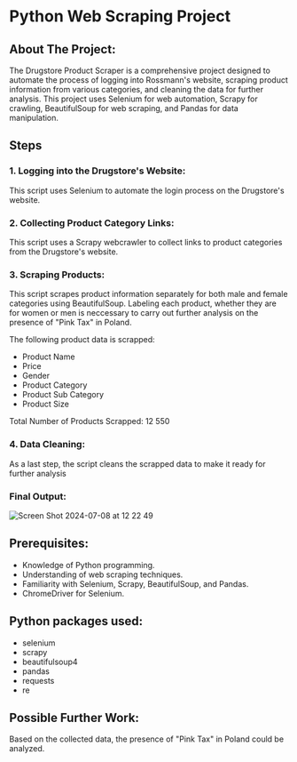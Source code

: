 # Python Web Scraping Project

## About The Project:
The Drugstore Product Scraper is a comprehensive project designed to automate the process of logging into Rossmann's website, scraping product information from various categories, and cleaning the data for further analysis. This project uses Selenium for web automation, Scrapy for crawling, BeautifulSoup for web scraping, and Pandas for data manipulation.

## Steps

### 1. Logging into the Drugstore's Website:
This script uses Selenium to automate the login process on the Drugstore's website.

### 2. Collecting Product Category Links:
This script uses a Scrapy webcrawler to collect links to product categories from the Drugstore's website.

### 3. Scraping Products: 
This script scrapes product information separately for both male and female categories using BeautifulSoup. Labeling each product, whether they are for women or men is neccessary to carry out further analysis on the presence of "Pink Tax" in Poland.

The following product data is scrapped:
- Product Name
- Price
- Gender
- Product Category
- Product Sub Category
- Product Size

Total Number of Products Scrapped: 12 550

### 4. Data Cleaning:
As a last step, the script cleans the scrapped data to make it ready for further analysis 

### Final Output:
![Screen Shot 2024-07-08 at 12 22 49](https://github.com/wick404/Webscraping_Drugstore/assets/173910609/ba3f1ded-e0a0-40c9-9164-4721d69d25da)

## Prerequisites:
- Knowledge of Python programming.
- Understanding of web scraping techniques.
- Familiarity with Selenium, Scrapy, BeautifulSoup, and Pandas.
- ChromeDriver for Selenium.

## Python packages used:
- selenium
- scrapy
- beautifulsoup4
- pandas
- requests
- re

## Possible Further Work:
Based on the collected data, the presence of "Pink Tax" in Poland could be analyzed.

